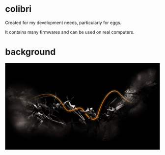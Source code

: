 # colibri

Created for my development needs, particularly for eggs.

It contains many firmwares and can be used on real computers.

# background
![junco](./dirs/usr/share/backgrounds/junco/drkuntu-2.png)

